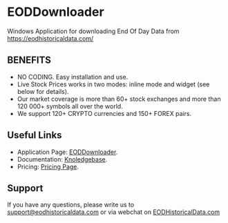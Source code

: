 # EODDownloader
Windows Application for downloading End Of Day Data from https://eodhistoricaldata.com/


## BENEFITS
* NO CODING. Easy installation and use.
* Live Stock Prices works in two modes: inline mode and widget (see below for details).
* Our market coverage is more than 60+ stock exchanges and more than 120 000+ symbols all over the world.
* We support 120+ CRYPTO currencies and 150+ FOREX pairs.

## Useful Links
* Application Page: [EODDownloader](https://eodhistoricaldata.com/knowledgebase/windows-downloader-end-of-day-data/).
* Documentation: [Knoledgebase](https://eodhistoricaldata.com/knowledgebase/).
* Pricing: [Pricing Page](https://eodhistoricaldata.com/pricing).

## Support
If you have any questions, please write us to support@eodhistoricaldata.com or via webchat on [EODHistoricalData.com](https://eodhistoricaldata.com/)
